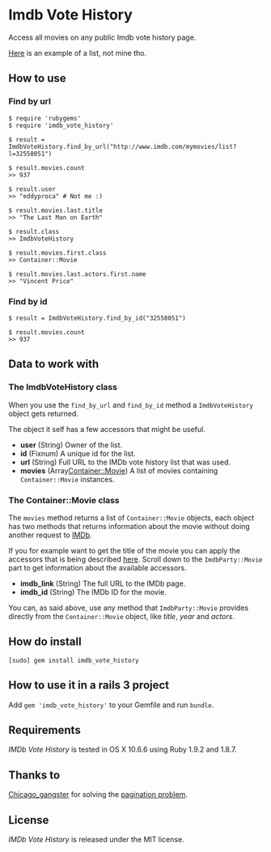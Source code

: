 # Imdb Vote History

Access all movies on any public Imdb vote history page.

[Here](http://www.imdb.com/mymovies/list?l=19736607) is an example of a list, not mine tho. 

## How to use

### Find by url

    $ require 'rubygems'
    $ require 'imdb_vote_history'
    
    $ result = ImdbVoteHistory.find_by_url("http://www.imdb.com/mymovies/list?l=32558051")
    
    $ result.movies.count
    >> 937
    
    $ result.user
    >> "eddyproca" # Not me :)
    
    $ result.movies.last.title
    >> "The Last Man on Earth"
    
    $ result.class
    >> ImdbVoteHistory
    
    $ result.movies.first.class
    >> Container::Movie
    
    $ result.movies.last.actors.first.name
    >> "Vincent Price"
    
### Find by id

    $ result = ImdbVoteHistory.find_by_id("32558051")
    
    $ result.movies.count
    >> 937
    
## Data to work with

### The ImdbVoteHistory class

When you use the `find_by_url` and `find_by_id` method a `ImdbVoteHistory` object gets returned.

The object it self has a few accessors that might be useful.

- **user** (String) Owner of the list.
- **id** (Fixnum) A unique id for the list.
- **url** (String) Full URL to the IMDb vote history list that was used. 
- **movies** (Array<Container::Movie>) A list of movies containing `Container::Movie` instances.

### The Container::Movie class

The `movies` method returns a list of `Container::Movie` objects, each object has two methods that returns information about the movie without doing another request to [IMDb](http://www.imdb.com/).

If you for example want to get the title of the movie you can apply the accessors that is being described [here](https://github.com/oleander/MovieSearcher).
Scroll down to the `ImdbParty::Movie` part to get information about the available accessors.

- **imdb_link** (String) The full URL to the IMDb page.
- **imdb_id** (String) The IMDb ID for the movie.

You can, as said above, use any method that `ImdbParty::Movie` provides directly from the `Container::Movie` object, like *title*, *year* and *actors*.

## How do install

    [sudo] gem install imdb_vote_history
    
## How to use it in a rails 3 project

Add `gem 'imdb_vote_history'` to your Gemfile and run `bundle`.

## Requirements

*IMDb Vote History* is tested in OS X 10.6.6 using Ruby 1.9.2 and 1.8.7.

## Thanks to

[Chicago_gangster](http://www.imdb.com/user/ur13279695/boards/profile/) for solving the [pagination problem](http://www.imdb.com/board/bd0000041/thread/178983592?d=178983592&p=1#178983592).

## License

*IMDb Vote History* is released under the MIT license.